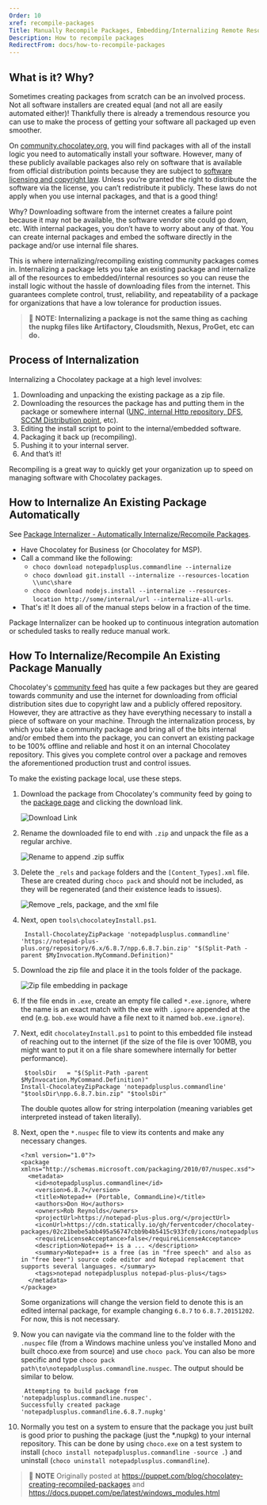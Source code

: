 ```yaml
---
Order: 10
xref: recompile-packages
Title: Manually Recompile Packages, Embedding/Internalizing Remote Resources
Description: How to recompile packages
RedirectFrom: docs/how-to-recompile-packages
---
```


## What is it? Why?

Sometimes creating packages from scratch can be an involved process. Not all software installers are created equal (and not all are easily automated either)! Thankfully there is already a tremendous resource you can use to make the process of getting your software all packaged up even smoother.

On [community.chocolatey.org](https://community.chocolatey.org), you will find packages with all of the install logic you need to automatically install your software. However, many of these publicly available packages also rely on software that is available from official distribution points because they are subject to [software licensing and copyright law](https://en.wikipedia.org/wiki/Software_license). Unless you’re granted the right to distribute the software via the license, you can’t redistribute it publicly. These laws do not apply when you use internal packages, and that is a good thing!

Why? Downloading software from the internet creates a failure point because it may not be available, the software vendor site could go down, etc. With internal packages, you don’t have to worry about any of that. You can create internal packages and embed the software directly in the package and/or use internal file shares.

This is where internalizing/recompiling existing community packages comes in. Internalizing a package lets you take an existing package and internalize all of the resources to embedded/internal resources so you can reuse the install logic without the hassle of downloading files from the internet. This guarantees complete control, trust, reliability, and repeatability of a package for organizations that have a low tolerance for production issues.

> :memo: **NOTE: Internalizing a package is not the same thing as caching the nupkg files like Artifactory, Cloudsmith, Nexus, ProGet, etc can do.**

## Process of Internalization

Internalizing a Chocolatey package at a high level involves:

1. Downloading and unpacking the existing package as a zip file.
1. Downloading the resources the package has and putting them in the package or somewhere internal ([UNC, internal Http repository, DFS](xref:host-packages), [SCCM Distribution point](xref:integrations), etc).
1. Editing the install script to point to the internal/embedded software.
1. Packaging it back up (recompiling).
1. Pushing it to your internal server.
1. And that’s it!

Recompiling is a great way to quickly get your organization up to speed on managing software with Chocolatey packages.

## How to Internalize An Existing Package Automatically

See [Package Internalizer - Automatically Internalize/Recompile Packages](#how-to-internalize-an-existing-package-automatically).

* Have Chocolatey for Business (or Chocolatey for MSP).
* Call a command like the following:
  * `choco download notepadplusplus.commandline --internalize`
  * `choco download git.install --internalize --resources-location \\unc\share`
  * `choco download nodejs.install --internalize --resources-location http://some/internal/url --internalize-all-urls`.
* That's it! It does all of the manual steps below in a fraction of the time.

Package Internalizer can be hooked up to continuous integration automation or scheduled tasks to really reduce manual work.


## How To Internalize/Recompile An Existing Package Manually

Chocolatey's [community feed](https://community.chocolatey.org/packages) has quite a few packages but they are geared towards community and use the internet for downloading from official distribution sites due to copyright law and a publicly offered repository. However, they are attractive as they have everything necessary to install a piece of software on your machine. Through the internalization process, by which you take a community package and bring all of the bits internal and/or embed them into the package, you can convert an existing package to be 100% offline and reliable and host it on an internal Chocolatey repository. This gives you complete control over a package and removes the aforementioned production trust and control issues.

To make the existing package local, use these steps.

1. Download the package from Chocolatey's community feed by going to the [package page](https://community.chocolatey.org/packages/notepadplusplus.commandline) and clicking the download link.

   ![Download Link](/assets/images/recompile/choco_npp_download.png)

1. Rename the downloaded file to end with `.zip` and unpack the file as a regular archive.

   ![Rename to append .zip suffix](/assets/images/recompile/choco_rename_nupkg_zip.png)

1. Delete the `_rels` and `package` folders and the `[Content_Types].xml` file. These are created during `choco pack` and should not be included, as they will be regenerated (and their existence leads to issues).

   ![Remove _rels, package, and the xml file](/assets/images/recompile/choco_delete_pkg_files.png)

1. Next, open `tools\chocolateyInstall.ps1`.

        Install-ChocolateyZipPackage 'notepadplusplus.commandline' 'https://notepad-plus-plus.org/repository/6.x/6.8.7/npp.6.8.7.bin.zip' "$(Split-Path -parent $MyInvocation.MyCommand.Definition)"

1. Download the zip file and place it in the tools folder of the package.

   ![Zip file embedding in package](/assets/images/recompile/choco_download_zip.png)

1. If the file ends in `.exe`, create an empty file called `*.exe.ignore`, where the name is an exact match with the exe with `.ignore` appended at the end (e.g. `bob.exe` would have a file next to it named `bob.exe.ignore`).
1. Next, edit `chocolateyInstall.ps1` to point to this embedded file instead of reaching out to the internet (if the size of the file is over 100MB, you might want to put it on a file share somewhere internally for better performance).

        $toolsDir   = "$(Split-Path -parent $MyInvocation.MyCommand.Definition)"
       Install-ChocolateyZipPackage 'notepadplusplus.commandline' "$toolsDir\npp.6.8.7.bin.zip" "$toolsDir"

   The double quotes allow for string interpolation (meaning variables get interpreted instead of taken literally).

1. Next, open the `*.nuspec` file to view its contents and make any necessary changes.

       <?xml version="1.0"?>
       <package xmlns="http://schemas.microsoft.com/packaging/2010/07/nuspec.xsd">
         <metadata>
           <id>notepadplusplus.commandline</id>
           <version>6.8.7</version>
           <title>Notepad++ (Portable, CommandLine)</title>
           <authors>Don Ho</authors>
           <owners>Rob Reynolds</owners>
           <projectUrl>https://notepad-plus-plus.org/</projectUrl>
           <iconUrl>https://cdn.statically.io/gh/ferventcoder/chocolatey-packages/02c21bebe5abb495a56747cbb9b4b5415c933fc0/icons/notepadplusplus.png</iconUrl>
           <requireLicenseAcceptance>false</requireLicenseAcceptance>
           <description>Notepad++ is a ... </description>
           <summary>Notepad++ is a free (as in "free speech" and also as in "free beer") source code editor and Notepad replacement that supports several languages. </summary>
           <tags>notepad notepadplusplus notepad-plus-plus</tags>
         </metadata>
       </package>

   Some organizations will change the version field to denote this is an edited internal package, for example changing `6.8.7` to `6.8.7.20151202`. For now, this is not necessary.

1. Now you can navigate via the command line to the folder with the `.nuspec` file (from a Windows machine unless you've installed Mono and built choco.exe from source) and use `choco pack`. You can also be more specific and type `choco pack path\to\notepadplusplus.commandline.nuspec`. The output should be similar to below.

        Attempting to build package from 'notepadplusplus.commandline.nuspec'.
       Successfully created package 'notepadplusplus.commandline.6.8.7.nupkg'

1. Normally you test on a system to ensure that the package you just built is good prior to pushing the package (just the *.nupkg) to your internal repository. This can be done by using `choco.exe` on a test system to install (`choco install notepadplusplus.commandline -source .`) and uninstall (`choco uninstall notepadplusplus.commandline`).

> :memo: **NOTE** Originally posted at https://puppet.com/blog/chocolatey-creating-recompiled-packages and https://docs.puppet.com/pe/latest/windows_modules.html

